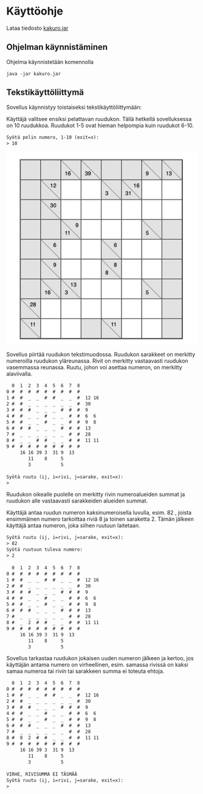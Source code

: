 # Käyttöohje

Lataa tiedosto [kakuro.jar](https://github.com/lautanal/ot-harjoitustyo/releases/tag/viikko3)

## Ohjelman käynnistäminen

Ohjelma käynnistetään komennolla 

```
java -jar kakuro.jar
```

## Tekstikäyttöliittymä

Sovellus käynnistyy toistaiseksi tekstikäyttöliittymään:

Käyttäjä valitsee ensiksi pelattavan ruudukon.  Tällä hetkellä sovelluksessa on 10 ruudukkoa.  Ruudukot 1-5 ovat hieman helpompia kuin ruudukot 6-10.

	Syötä pelin numero, 1-10 (exit=x):
	> 10

<img src="kakuro10.png" width="750">

Sovellus piirtää ruudukon tekstimuodossa.  Ruudukon sarakkeet on merkitty numeroilla ruudukon yläreunassa. Rivit on merkitty vastaavasti ruudukon vasemmassa reunassa.  Ruutu, johon voi asettaa numeron, on merkitty alaviivalla.

	  0  1  2  3  4  5  6  7  8  
	0 #  #  #  #  #  #  #  #  #  
	1 #  #  _  _  #  #  _  _  #  12 16 
	2 #  #  _  _  _  _  _  _  #  30 
	3 #  #  #  _  _  _  #  #  #  9  
	4 #  #  _  _  #  _  _  #  #  6  6  
	5 #  #  _  _  #  _  _  #  #  9  8  
	6 #  #  #  _  _  _  #  #  #  13 
	7 #  _  _  _  _  _  _  #  #  28 
	8 #  _  _  #  #  _  _  #  #  11 11 
	9 #  #  #  #  #  #  #  #  #  
	     16 16 39 3  31 9  13 
	        11    8     5     
	        3           5     

	Syötä ruutu (ij, i=rivi, j=sarake, exit=x):
	> 

Ruudukon oikealle puolelle on merkitty rivin numeroalueiden summat ja ruudukon alle vastaavasti sarakkeiden alueiden summat.

Käyttäjä antaa ruudun numeron kaksinumeroisella luvulla, esim. 82 , joista ensimmäinen numero tarkoittaa riviä 8 ja toinen saraketta 2.  Tämän jälkeen käyttäjä antaa numeron, joka siihen ruutuun laitetaan.

	Syötä ruutu (ij, i=rivi, j=sarake, exit=x):
	> 82
	Syötä ruutuun tuleva numero:
	> 2

	  0  1  2  3  4  5  6  7  8  
	0 #  #  #  #  #  #  #  #  #  
	1 #  #  _  _  #  #  _  _  #  12 16 
	2 #  #  _  _  _  _  _  _  #  30 
	3 #  #  #  _  _  _  #  #  #  9  
	4 #  #  _  _  #  _  _  #  #  6  6  
	5 #  #  _  _  #  _  _  #  #  9  8  
	6 #  #  #  _  _  _  #  #  #  13 
	7 #  _  _  _  _  _  _  #  #  28 
	8 #  _  2  #  #  _  _  #  #  11 11 
	9 #  #  #  #  #  #  #  #  #  
	     16 16 39 3  31 9  13 
	        11    8     5     
	        3           5     

Sovellus tarkastaa ruudukon jokaisen uuden numeron jälkeen ja kertoo, jos käyttäjän antama numero on virheellinen, esim. samassa rivissä on kaksi samaa numeroa tai rivin tai sarakkeen summa ei toteuta ehtoja.

	  0  1  2  3  4  5  6  7  8  
	0 #  #  #  #  #  #  #  #  #  
	1 #  #  _  _  #  #  _  _  #  12 16 
	2 #  #  _  _  _  _  _  _  #  30 
	3 #  #  #  _  _  _  #  #  #  9  
	4 #  #  _  _  #  _  _  #  #  6  6  
	5 #  #  _  _  #  _  _  #  #  9  8  
	6 #  #  #  _  _  _  #  #  #  13 
	7 #  _  _  _  _  _  _  #  #  28 
	8 #  8  2  #  #  _  _  #  #  11 11 
	9 #  #  #  #  #  #  #  #  #  
	     16 16 39 3  31 9  13 
	        11    8     5     
	        3           5     

	VIRHE, RIVISUMMA EI TÄSMÄÄ
	Syötä ruutu (ij, i=rivi, j=sarake, exit=x):
	> 









